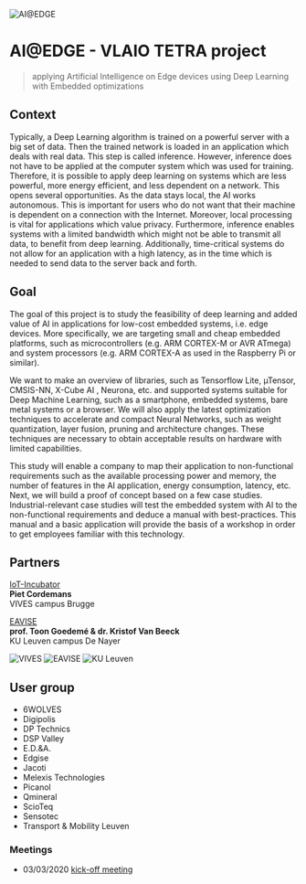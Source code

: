 ![AI@EDGE](./media/ai-edge.png)

# AI@EDGE - VLAIO TETRA project

> applying Artificial Intelligence on Edge devices using Deep Learning with Embedded optimizations

## Context

Typically, a Deep Learning algorithm is trained on a powerful server with a big set of data. Then the trained network is loaded in an application which deals with real data. This step is called inference. However, inference does not have to be applied at the computer system which was used for training. Therefore, it is possible to apply deep learning on systems which are less powerful, more energy efficient, and less dependent on a network. This opens several opportunities. As the data stays local, the AI works autonomous. This is important for users who do not want that their machine is dependent on a connection with the Internet. Moreover, local processing is vital for applications which value privacy. Furthermore, inference enables systems with a limited bandwidth which might not be able to transmit all data, to benefit from deep learning. Additionally, time-critical systems do not allow for an application with a high latency, as in the time which is needed to send data to the server back and forth.

## Goal

The goal of this project is to study the feasibility of deep learning and added value of AI in applications for low-cost embedded systems, i.e. edge devices. More specifically, we are targeting small and cheap embedded platforms, such as microcontrollers (e.g. ARM CORTEX-M or AVR ATmega) and system processors (e.g. ARM CORTEX-A as used in the Raspberry Pi or similar).

We want to make an overview of libraries, such as Tensorflow Lite, µTensor, CMSIS-NN, X-Cube AI , Neurona, etc. and supported systems suitable for Deep Machine Learning, such as a smartphone, embedded systems, bare metal systems or a browser. We will also apply the latest optimization techniques to accelerate and compact Neural Networks, such as weight quantization, layer fusion, pruning and architecture changes. These techniques are necessary to obtain acceptable results on hardware with limited capabilities.  

This study will enable a company to map their application to non-functional requirements such as the available processing power and memory, the number of features in the AI application, energy consumption, latency, etc. Next, we will build a proof of concept based on a few case studies. Industrial-relevant case studies will test the embedded system with AI to the non-functional requirements and deduce a manual with best-practices. This manual and a basic application will provide the basis of a workshop in order to get employees familiar with this technology. 


## Partners

[IoT-Incubator](https://iot-incubator.be) <br/>
**Piet Cordemans** <br/>
VIVES campus Brugge

[EAVISE](http://www.eavise.be) <br/>
**prof. Toon Goedemé & dr. Kristof Van Beeck** <br/>
KU Leuven campus De Nayer

![VIVES](./media/vives.png)
![EAVISE](./media/eavise.png)
![KU Leuven](./media/kuleuven.png)

## User group

* 6WOLVES
* Digipolis
* DP Technics
* DSP Valley
* E.D.&A.
* Edgise
* Jacoti
* Melexis Technologies
* Picanol
* Qmineral
* ScioTeq 
* Sensotec
* Transport & Mobility Leuven

### Meetings

* 03/03/2020 [kick-off meeting](meetings/usergroup1)
